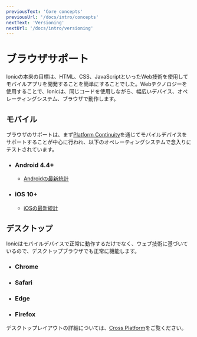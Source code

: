 ```yaml
---
previousText: 'Core concepts'
previousUrl: '/docs/intro/concepts'
nextText: 'Versioning'
nextUrl: '/docs/intro/versioning'
---
```


# ブラウザサポート

<p class="intro" markdown="1">
Ionicの本来の目標は、HTML、CSS、JavaScriptといったWeb技術を使用してモバイルアプリを開発することを簡単にすることでした。Webテクノロジーを使用することで、Ionicは、同じコードを使用しながら、幅広いデバイス、オペレーティングシステム、ブラウザで動作します。
</p>


## モバイル

ブラウザのサポートは、まず[Platform Continuity](/docs/intro/concepts#platform-continuity)を通じてモバイルデバイスをサポートすることが中心に行われ、以下のオペレーティングシステムで念入りにテストされています。

- ### Android 4.4+
  - [Androidの最新統計](https://developer.android.com/about/dashboards/)
- ### iOS 10+
  - [iOSの最新統計](https://developer.apple.com/support/app-store/)


## デスクトップ

Ionicはモバイルデバイスで正常に動作するだけでなく、ウェブ技術に基づいているので、デスクトップブラウザでも正常に機能します。

- ### Chrome
- ### Safari
- ### Edge
- ### Firefox

デスクトップレイアウトの詳細については、[Cross Platform](/docs/building/cross-platform)をご覧ください。
